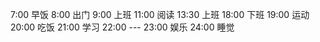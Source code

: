 7:00  早饭
8:00  出门
9:00  上班
11:00 阅读
13:30 上班
18:00 下班
19:00 运动
20:00 吃饭
21:00 学习
22:00 ---
23:00 娱乐
24:00 睡觉
